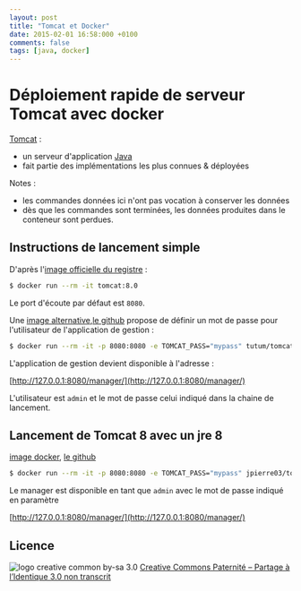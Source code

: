 ```yaml
---
layout: post
title: "Tomcat et Docker"
date: 2015-02-01 16:58:000 +0100
comments: false
tags: [java, docker]
---
```


# Déploiement rapide de serveur Tomcat avec docker

[Tomcat](http://tomcat.apache.org/) :

* un serveur d'application [Java](http://fr.wikipedia.org/wiki/Java_%28langage%29)
* fait partie des implémentations les plus connues & déployées

Notes :

* les commandes données ici n'ont pas vocation à conserver les données
* dès que les commandes sont terminées, les données produites dans le conteneur sont perdues.

## Instructions de lancement simple

D'après l'[image officielle du registre](https://registry.hub.docker.com/_/tomcat/) :

```bash
$ docker run --rm -it tomcat:8.0
```

Le port d'écoute par défaut est `8080`.

Une [image alternative](https://registry.hub.docker.com/u/tutum/tomcat/),[le github](https://github.com/tutumcloud/tutum-docker-tomcat) propose de définir un mot de passe pour l'utilisateur de l'application de gestion :

```bash
$ docker run --rm -it -p 8080:8080 -e TOMCAT_PASS="mypass" tutum/tomcat
```

L'application de gestion devient disponible à l'adresse :

[http://127.0.0.1:8080/manager/](http://127.0.0.1:8080/manager/)


L'utilisateur est `admin` et le mot de passe celui indiqué dans la chaine de lancement.

## Lancement de Tomcat 8 avec un jre 8

[image docker](https://registry.hub.docker.com/u/jpierre03/tomcat/), [le github](https://github.com/jpierre03/docker-tomcat)

```bash
$ docker run --rm -it -p 8080:8080 -e TOMCAT_PASS="mypass" jpierre03/tomcat
```

Le manager est disponible en tant que `admin` avec le mot de passe indiqué en paramètre

[http://127.0.0.1:8080/manager/](http://127.0.0.1:8080/manager/)

## Licence

![logo creative common by-sa 3.0](http://i.creativecommons.org/l/by-sa/3.0/88x31.png)
[Creative Commons Paternité – Partage à l’Identique 3.0 non transcrit](http://creativecommons.org/licenses/by-sa/3.0/)
